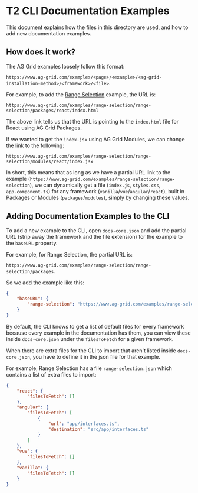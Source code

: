 # T2 CLI Documentation Examples

This document explains how the files in this directory are used, and how to add new documentation examples.

## How does it work?
The AG Grid examples loosely follow this format:

`https://www.ag-grid.com/examples/<page>/<example>/<ag-grid-installation-method>/<framework>/<file>`.

For example, to add the [Range Selection](https://www.ag-grid.com/react-data-grid/range-selection/#example-range-selection) example, the URL is:

`https://www.ag-grid.com/examples/range-selection/range-selection/packages/react/index.html`

The above link tells us that the URL is pointing to the `index.html` file for React using AG Grid Packages.

If we wanted to get the `index.jsx` using AG Grid Modules, we can change the link to the following:

`https://www.ag-grid.com/examples/range-selection/range-selection/modules/react/index.jsx`

In short, this means that as long as we have a partial URL link to the example (`https://www.ag-grid.com/examples/range-selection/range-selection`), we can dynamically get a file (`index.js`, `styles.css`, `app.component.ts`) for any framework (`vanilla`/`vue`/`angular`/`react`), built in Packages or Modules (`packages`/`modules`), simply by changing these values.

## Adding Documentation Examples to the CLI
To add a new example to the CLI, open `docs-core.json` and add the partial URL (strip away the framework and the file extension) for the example to the `baseURL` property.

For example, for Range Selection, the partial URL is:

`https://www.ag-grid.com/examples/range-selection/range-selection/packages`.

So we add the example like this:
```json
{
    "baseURL": {
        "range-selection": "https://www.ag-grid.com/examples/range-selection/range-selection/packages",
    }
}
```

By default, the CLI knows to get a list of default files for every framework because every example in the documentation has them, you can view these inside `docs-core.json` under the `filesToFetch` for a given framework.

When there are extra files for the CLI to import that aren't listed inside `docs-core.json`, you have to define it in the json file for that example.

For example, Range Selection has a file `range-selection.json` which contains a list of extra files to import:

```json
{
    "react": {
        "filesToFetch": []
    },
    "angular": {
        "filesToFetch": [
            {
                "url": "app/interfaces.ts",
                "destination": "src/app/interfaces.ts"
            }
        ]
    },
    "vue": {
        "filesToFetch": []
    },
    "vanilla": {
        "filesToFetch": []
    }
}
```